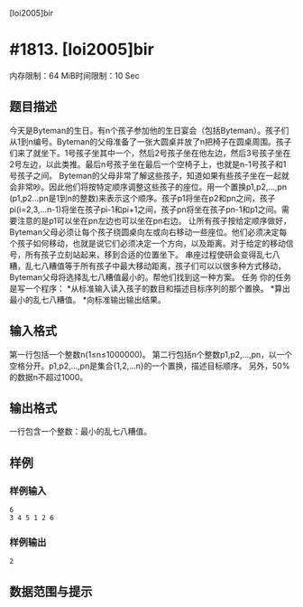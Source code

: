 [Ioi2005]bir

# #1813. [Ioi2005]bir

内存限制：64 MiB时间限制：10 Sec

## 题目描述

今天是Byteman的生日。有n个孩子参加他的生日宴会（包括Byteman）。孩子们从1到n编号。Byteman的父母准备了一张大圆桌并放了n把椅子在圆桌周围。孩子们来了就坐下。1号孩子坐其中一个，然后2号孩子坐在他左边，然后3号孩子坐在2号左边，以此类推。最后n号孩子坐在最后一个空椅子上，也就是n-1号孩子和1号孩子之间。
Byteman的父母非常了解这些孩子，知道如果有些孩子坐在一起就会非常吵。因此他们将按特定顺序调整这些孩子的座位。用一个置换p1,p2,…,pn (p1,p2…pn是1到n的整数)来表示这个顺序。孩子p1将坐在p2和pn之间，孩子pi(i=2,3,…n-1)将坐在孩子pi-1和pi+1之间，孩子pn将坐在孩子pn-1和p1之间。需要注意的是p1可以坐在pn左边也可以坐在pn右边。
让所有孩子按给定顺序做好，Byteman父母必须让每个孩子绕圆桌向左或向右移动一些座位。他们必须决定每个孩子如何移动，也就是说它们必须决定一个方向，以及距离。对于给定的移动信号，所有孩子立刻站起来，移到合适的位置坐下。
串座过程使研会变得乱七八糟，乱七八糟值等于所有孩子中最大移动距离，孩子们可以以很多种方式移动，Byteman父母将选择乱七八糟值最小的。帮他们找到这一种方案。
任务
你的任务是写一个程序：
*从标准输入读入孩子的数目和描述目标序列的那个置换。
*算出最小的乱七八糟值。
*向标准输出输出结果。

## 输入格式

第一行包括一个整数n(1≤n≤1000000)。
第二行包括n个整数p1,p2,…,pn，以一个空格分开。p1,p2,…,pn是集合{1,2,…n}的一个置换，描述目标顺序。
另外，50%的数据n不超过1000。

## 输出格式

一行包含一个整数：最小的乱七八糟值。

## 样例

### 样例输入

    
    6
    3 4 5 1 2 6	
    

### 样例输出

    
    2
    
    
    

## 数据范围与提示
